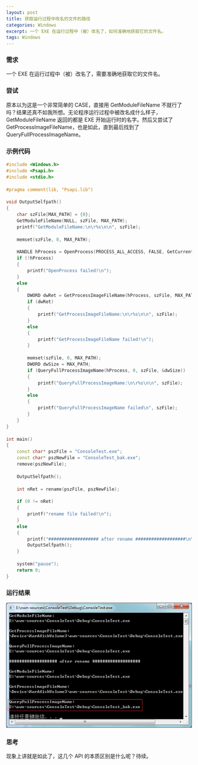 ```yaml
---
layout: post
title: 获取运行过程中改名的文件的路径
categories: Windows
excerpt: 一个 EXE 在运行过程中（被）改名了，如何准确地获取它的文件名。
tags: Windows
---
```


### 需求

一个 EXE 在运行过程中（被）改名了，需要准确地获取它的文件名。

### 尝试

原本以为这是一个非常简单的 CASE，直接用 GetModuleFileName 不就行了吗？结果还真不如我所想。无论程序运行过程中被改名成什么样子，GetModuleFileName 返回的都是 EXE 开始运行时的名字。然后又尝试了 GetProcessImageFileName，也是如此，直到最后找到了 QueryFullProcessImageName。

### 示例代码

```cpp
#include <Windows.h>
#include <Psapi.h>
#include <stdio.h>

#pragma comment(lib, "Psapi.lib")

void OutputSelfpath()
{
	char szFile[MAX_PATH] = {0};
	GetModuleFileName(NULL, szFile, MAX_PATH);
	printf("GetModuleFileName:\n\r%s\n\n", szFile);

	memset(szFile, 0, MAX_PATH);

	HANDLE hProcess = OpenProcess(PROCESS_ALL_ACCESS, FALSE, GetCurrentProcessId());
	if (!hProcess)
	{
		printf("OpenProcess failed!\n");
	}
	else
	{
		DWORD dwRet = GetProcessImageFileName(hProcess, szFile, MAX_PATH);
		if (dwRet)
		{
			printf("GetProcessImageFileName:\n\r%s\n\n", szFile);
		}
		else
		{
			printf("GetProcessImageFileName failed!\n");
		}

        memset(szFile, 0, MAX_PATH);
		DWORD dwSize = MAX_PATH;
		if (QueryFullProcessImageName(hProcess, 0, szFile, &dwSize))
		{
			printf("QueryFullProcessImageName:\n\r%s\n\n", szFile);
		}
		else
		{
			printf("QueryFullProcessImageName failed\n", szFile);
		}
	}
}

int main()
{
	const char* pszFile = "ConsoleTest.exe";
	const char* pszNewFile = "ConsoleTest_bak.exe";
	remove(pszNewFile);

	OutputSelfpath();

	int nRet = rename(pszFile, pszNewFile);

	if (0 != nRet)
	{
		printf("rename file failed!\n");
	}
	else
	{
		printf("################### after rename ###################\n\n");
		OutputSelfpath();
	}

	system("pause");
	return 0;
}
```

### 运行结果

![QueryFullProcessImageName](/images/posts/windows/queryfullprocessimagename.png)

### 思考

现象上讲就是如此了，这几个 API 的本质区别是什么呢？待续。
